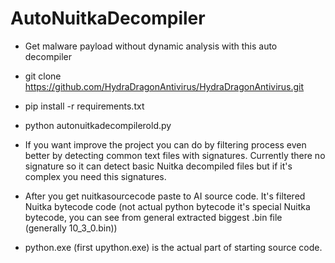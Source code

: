 # AutoNuitkaDecompiler
- Get malware payload without dynamic analysis with this auto decompiler

- git clone https://github.com/HydraDragonAntivirus/HydraDragonAntivirus.git
- pip install -r requirements.txt
- python autonuitkadecompilerold.py
- If you want improve the project you can do by filtering process even better by detecting common text files with signatures. Currently there no signature so it can detect basic Nuitka decompiled files but if it's complex you need this signatures.
- After you get nuitkasourcecode paste to AI source code. It's filtered Nuitka bytecode code (not actual python bytecode it's special Nuitka bytecode, you can see from general extracted biggest .bin file (generally 10_3_0.bin))
- python.exe (first upython.exe) is the actual part of starting source code.